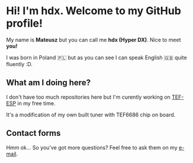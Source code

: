 # Hi! I'm hdx. Welcome to my GitHub profile!
My name is **Mateusz** but you can call me **hdx (Hyper DX)**. Nice to meet **you!**

I was born in Poland 🇵🇱 but as you can see I can speak English 🇬🇧 quite fluently :D.

## What am I doing here?
I don't have too much repositories here but I'm curently working on [TEF-ESP](https://github.com/HyperDX/TEF_ESP) in my free time.

It's a modification of my own built tuner with TEF6686 chip on board.

## Contact forms
Hmm ok... So you've got more questions? Feel free to ask them on my [e-mail](mailto:crafter321yt@gmail.com).
